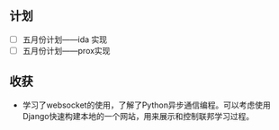 ## 计划

- [ ] 五月份计划——ida 实现
- [ ] 五月份计划——prox实现

## 收获

* 学习了websocket的使用，了解了Python异步通信编程。可以考虑使用Django快速构建本地的一个网站，用来展示和控制联邦学习过程。